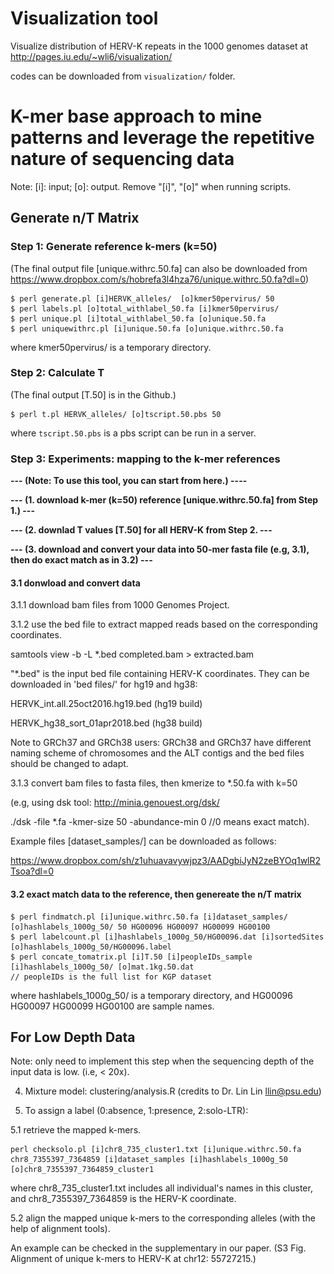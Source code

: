 
<!--
```diff
+ green: input file/directory; 
- red: output file/directory.
```
-->
# Visualization tool 

Visualize distribution of HERV-K repeats in the 1000 genomes dataset at
http://pages.iu.edu/~wli6/visualization/

codes can be downloaded from ```visualization/``` folder.


# **K-mer base approach to mine patterns and leverage the repetitive nature of sequencing data**

Note: [i]: input; [o]: output. Remove "[i]", "[o]" when running scripts.

## **Generate n/T Matrix**

### Step 1: Generate reference k-mers (k=50)
(The final output file [unique.withrc.50.fa] can also be downloaded from https://www.dropbox.com/s/hobrefa3l4hza76/unique.withrc.50.fa?dl=0)

```
$ perl generate.pl [i]HERVK_alleles/  [o]kmer50pervirus/ 50  
$ perl labels.pl [o]total_withlabel_50.fa [i]kmer50pervirus/ 
$ perl unique.pl [i]total_withlabel_50.fa [o]unique.50.fa 
$ perl uniquewithrc.pl [i]unique.50.fa [o]unique.withrc.50.fa 
```
where kmer50pervirus/ is a temporary directory.

### Step 2: Calculate T
(The final output [T.50] is in the Github.)
``` 
$ perl t.pl HERVK_alleles/ [o]tscript.50.pbs 50 
```
where ```tscript.50.pbs``` is a pbs script can be run in a server.


### Step 3: Experiments: mapping to the k-mer references
**--- (Note: To use this tool, you can start from here.) ----**

**--- (1. download k-mer (k=50) reference [unique.withrc.50.fa] from Step 1.) ---** 

**--- (2. downlad T values [T.50] for all HERV-K from Step 2. ---**

**--- (3. download and convert your data into 50-mer fasta file (e.g, 3.1), then do exact match as in 3.2) ---**

#### 3.1 donwload and convert data

3.1.1 download bam files from 1000 Genomes Project.

3.1.2 use the bed file to extract mapped reads based on the corresponding coordinates. 

   samtools view -b -L  *.bed  completed.bam > extracted.bam
   
"*.bed" is the input bed file containing HERV-K coordinates. They can be downloaded in 'bed files/' for hg19 and hg38:

  HERVK_int.all.25oct2016.hg19.bed  (hg19 build)
  
  HERVK_hg38_sort_01apr2018.bed     (hg38 build)

Note to GRCh37 and GRCh38 users: GRCh38 and GRCh37 have different naming scheme of chromosomes and the ALT contigs and the bed files should be changed to adapt.

3.1.3 convert bam files to fasta files, then kmerize to *.50.fa with k=50 

(e.g, using dsk tool: http://minia.genouest.org/dsk/ 

./dsk -file *.fa -kmer-size 50 -abundance-min 0 //0 means exact match).

Example files [dataset_samples/] can be downloaded as follows:

https://www.dropbox.com/sh/z1uhuavavywjpz3/AADgbiJyN2zeBYOq1wlR2Tsoa?dl=0

#### 3.2 exact match data to the reference, then genereate the n/T matrix
```
$ perl findmatch.pl [i]unique.withrc.50.fa [i]dataset_samples/ [o]hashlabels_1000g_50/ 50 HG00096 HG00097 HG00099 HG00100  
$ perl labelcount.pl [i]hashlabels_1000g_50/HG00096.dat [i]sortedSites [o]hashlabels_1000g_50/HG00096.label
$ perl concate_tomatrix.pl [i]T.50 [i]peopleIDs_sample [i]hashlabels_1000g_50/ [o]mat.1kg.50.dat  
// peopleIDs is the full list for KGP dataset
```
where hashlabels_1000g_50/ is a temporary directory, and 
HG00096 HG00097 HG00099 HG00100 are sample names.

<!-- generate k-mer references --

1. perl generate.pl HERVK_alleles/ kmer50pervirus/ 50  (generate 50-mers per virus; input: kmer50pervirus/, k=50; output: kmer50pervirus/)
2. perl labels.pl total_withlabel_50.fa kmer50pervirus/ (labeling each k-mer. output: total_withlabel.fa)
3. perl unique.pl total_withlabel_50.fa unique.50.fa  (generate unique k-mers: unique.50.fa)
4. perl uniquewithrc.pl unique.50.fa unique.withrc.50.fa (generate references: unqiue k-mers with reverse complement. output: unique.withrc.50.fa)

k-mer references can be downloaded:
https://www.dropbox.com/s/y991vnaja8s9x66/unique.withrc.50.fa?dl=0

-- calculate T -- 

5. perl t.pl HERVK_alleles_may/ tscript.may.pbs 50 (Tscript())

// bwa: query name too long: rewrite header

// follow sortedSites order :  t.pl(Torder()) 

T.50 is the # of unique k-mers in each virus

-- calculate n : mapping dataset to the references -- 

// downloading bam files according to the coordinates, then converting into fasta files (with 50-mers: e.g, dsk is used)

6. perl findmatch.pl unique.withrc.50.fa dataset_samples/ hashlabels_1000g_50/ 50 HG00096 HG00097 HG00099 HG00100  (output: hashlabels_1000g_50/)
7. perl labelcount.pl hashlabels_1000g_50/HG00096.dat sortedSites hashlabels_1000g_50/HG00096.label
8. perl concate_tomatrix.pl T.50 peopleIDs hashlabels_1000g_50/ mat.1kg.50.dat (generate matrix of n/T ratio: mat.1kg.50.dat)

dataset_samples can be downloaded as follows:

https://www.dropbox.com/sh/z1uhuavavywjpz3/AADgbiJyN2zeBYOq1wlR2Tsoa?dl=0

peopleIDs_sample:

HG00096

HG00097

HG00099

HG00100
-->

##  **For Low Depth Data**

Note: only need to implement this step when the sequencing depth of the input data is low. (i.e, < 20x).

4. Mixture model: clustering/analysis.R (credits to Dr. Lin Lin llin@psu.edu)

5. To assign a label (0:absence, 1:presence, 2:solo-LTR):

5.1 retrieve the mapped k-mers.
```
perl checksolo.pl [i]chr8_735_cluster1.txt [i]unique.withrc.50.fa chr8_7355397_7364859 [i]dataset_samples [i]hashlabels_1000g_50 [o]chr8_7355397_7364859_cluster1

```
where chr8_735_cluster1.txt includes all individual's names in this cluster, and chr8_7355397_7364859 is the HERV-K coordinate.

5.2 align the mapped unique k-mers to the corresponding alleles (with the help of alignment tools). 

An example can be checked in the supplementary in our paper. (S3 Fig. Alignment of unique k-mers to HERV-K at chr12: 55727215.)

<!----
R code examples for implementing a conversion of the n/T matrix to the 0,1,2 matrix after the biologists anaylzed the clustering diagrams.

```
unique(cluster) # list all cluster numbers
mat012= matrix(0,2535,1) # define and initialize a new matrix to store 0,1,2 values
mat012[which(cluster==clusterno)]= 1 # set the value for points in the cluster (ie., clusterno) to 1 when the virus is presence; 
#or 2 when solo-LTR exists.

```
--->


<!-----------------------------------------------------------------------
Demo
1. raw data: short read DNA sequencing (100bps)

2. k-mer counting method

<img src="figures/outline.png" />

3. difficulties

<img src="figures/k=70_2.png" />

4. clustering results (from mixture models)
<img src="figures/chr12_557_k50.png" />

5. (Truncated) Dirichlet process Gaussian mixture model

(1) density function for GMM

<img src="figures/density_func.PNG" />

(2) model estimation: a latent indicator Z: P(Z=j) = \pi_j

(3) classic way to select the number of components: eg, BIC criterion

(4) dirichlet process prior for \theta [reference]: to represent the infinite mixure

Truncated Dirichlet process Gaussian mixture model: hyperparameters (M, e, f, m, t, d, S).

<img src="figures/Dirichlet Process.PNG" />

6. visualization of prevalence: D3.js map

http://personal.psu.edu/~wul135/visualization/

<img src="figures/map.png" />

---!>
